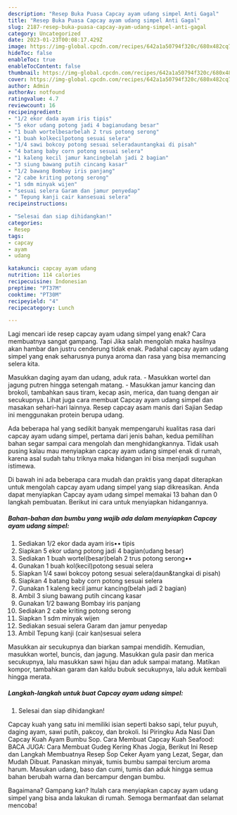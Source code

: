 ```yaml
---
description: "Resep Buka Puasa Capcay ayam udang simpel Anti Gagal"
title: "Resep Buka Puasa Capcay ayam udang simpel Anti Gagal"
slug: 2187-resep-buka-puasa-capcay-ayam-udang-simpel-anti-gagal
category: Uncategorized
date: 2023-01-23T00:08:17.429Z
image: https://img-global.cpcdn.com/recipes/642a1a50794f320c/680x482cq70/capcay-ayam-udang-simpel-foto-resep-utama.jpg
hideToc: false
enableToc: true
enableTocContent: false
thumbnail: https://img-global.cpcdn.com/recipes/642a1a50794f320c/680x482cq70/capcay-ayam-udang-simpel-foto-resep-utama.jpg
cover: https://img-global.cpcdn.com/recipes/642a1a50794f320c/680x482cq70/capcay-ayam-udang-simpel-foto-resep-utama.jpg
author: Admin
authorAv: notfound
ratingvalue: 4.7
reviewcount: 16
recipeingredient:
- "1/2 ekor dada ayam iris tipis"
- "5 ekor udang potong jadi 4 bagianudang besar"
- "1 buah wortelbesarbelah 2 trus potong serong"
- "1 buah kolkecilpotong sesuai selera"
- "1/4 sawi bokcoy potong sesuai seleradauntangkai di pisah"
- "4 batang baby corn potong sesuai selera"
- "1 kaleng kecil jamur kancingbelah jadi 2 bagian"
- "3 siung bawang putih cincang kasar"
- "1/2 bawang Bombay iris panjang"
- "2 cabe kriting potong serong"
- "1 sdm minyak wijen"
- "sesuai selera Garam dan jamur penyedap"
- " Tepung kanji cair kansesuai selera"
recipeinstructions:

- "Selesai dan siap dihidangkan!"
categories:
- Resep
tags:
- capcay
- ayam
- udang

katakunci: capcay ayam udang 
nutrition: 114 calories
recipecuisine: Indonesian
preptime: "PT37M"
cooktime: "PT30M"
recipeyield: "4"
recipecategory: Lunch

---
```



Lagi mencari ide resep capcay ayam udang simpel yang enak? Cara membuatnya sangat gampang. Tapi Jika salah mengolah maka hasilnya akan hambar dan justru cenderung tidak enak. Padahal capcay ayam udang simpel yang enak seharusnya punya aroma dan rasa yang bisa memancing selera kita.


Masukkan daging ayam dan udang, aduk rata. - Masukkan wortel dan jagung putren hingga setengah matang. - Masukkan jamur kancing dan brokoli, tambahkan saus tiram, kecap asin, merica, dan tuang dengan air secukupnya. Lihat juga cara membuat Capcay ayam udang simpel dan masakan sehari-hari lainnya. Resep capcay asam manis dari Sajian Sedap ini menggunakan protein berupa udang.

Ada beberapa hal yang sedikit banyak mempengaruhi kualitas rasa dari capcay ayam udang simpel, pertama dari jenis bahan, kedua pemilihan bahan segar sampai cara mengolah dan menghidangkannya. Tidak usah pusing kalau mau menyiapkan capcay ayam udang simpel enak di rumah, karena asal sudah tahu triknya maka hidangan ini bisa menjadi suguhan istimewa.


Di bawah ini ada beberapa cara mudah dan praktis yang dapat diterapkan untuk mengolah capcay ayam udang simpel yang siap dikreasikan. Anda dapat menyiapkan Capcay ayam udang simpel memakai 13 bahan dan 0 langkah pembuatan. Berikut ini cara untuk menyiapkan hidangannya.

<!--inarticleads1-->

##### Bahan-bahan dan bumbu yang wajib ada dalam menyiapkan Capcay ayam udang simpel:

1. Sediakan 1/2 ekor dada ayam iris•• tipis
1. Siapkan 5 ekor udang potong jadi 4 bagian(udang besar)
1. Sediakan 1 buah wortel(besar)belah 2 trus potong serong••
1. Gunakan 1 buah kol(kecil)potong sesuai selera
1. Siapkan 1/4 sawi bokcoy potong sesuai selera(daun&amp;tangkai di pisah)
1. Siapkan 4 batang baby corn potong sesuai selera
1. Gunakan 1 kaleng kecil jamur kancing(belah jadi 2 bagian)
1. Ambil 3 siung bawang putih cincang kasar
1. Gunakan 1/2 bawang Bombay iris panjang
1. Sediakan 2 cabe kriting potong serong
1. Siapkan 1 sdm minyak wijen
1. Sediakan sesuai selera Garam dan jamur penyedap
1. Ambil  Tepung kanji (cair kan)sesuai selera


Masukkan air secukupnya dan biarkan sampai mendidih. Kemudian, masukkan wortel, buncis, dan jagung. Masukkan gula pasir dan merica secukupnya, lalu masukkan sawi hijau dan aduk sampai matang. Matikan kompor, tambahkan garam dan kaldu bubuk secukupnya, lalu aduk kembali hingga merata. 

<!--inarticleads2-->

##### Langkah-langkah untuk buat Capcay ayam udang simpel:


1. Selesai dan siap dihidangkan!

Capcay kuah yang satu ini memiliki isian seperti bakso sapi, telur puyuh, daging ayam, sawi putih, pakcoy, dan brokoli. Isi Piringku Ada Nasi Dan Capcay Kuah Ayam Bumbu Sop. Cara Membuat Capcay Kuah Seafood: BACA JUGA: Cara Membuat Gudeg Kering Khas Jogja, Berikut Ini Resep dan Langkah Membuatnya Resep Sop Ceker Ayam yang Lezat, Segar, dan Mudah Dibuat. Panaskan minyak, tumis bumbu sampai tercium aroma harum. Masukan udang, baso dan cumi, tumis dan aduk hingga semua bahan berubah warna dan bercampur dengan bumbu. 

Bagaimana? Gampang kan? Itulah cara menyiapkan capcay ayam udang simpel yang bisa anda lakukan di rumah. Semoga bermanfaat dan selamat mencoba!
